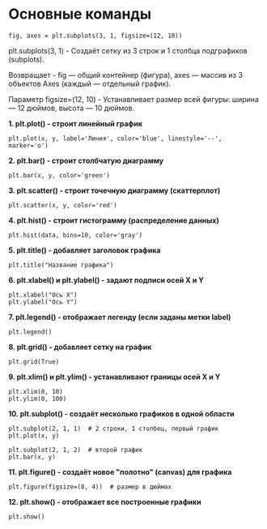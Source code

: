 # **Основные команды**

`fig, axes = plt.subplots(3, 1, figsize=(12, 10))`

plt.subplots(3, 1) - Создаёт сетку из 3 строк и 1 столбца подграфиков (subplots).

Возвращает - fig — общий контейнер (фигура), axes — массив из 3 объектов Axes (каждый — отдельный график).

Параметр figsize=(12, 10) - Устанавливает размер всей фигуры: ширина — 12 дюймов, высота — 10 дюймов.


**1. plt.plot() - строит линейный график**

`plt.plot(x, y, label='Линия', color='blue', linestyle='--', marker='o')`


**2. plt.bar() - строит столбчатую диаграмму**

`plt.bar(x, y, color='green')`

**3. plt.scatter() - строит точечную диаграмму (скаттерплот)**

`plt.scatter(x, y, color='red')`

**4. plt.hist() - строит гистограмму (распределение данных)**

`plt.hist(data, bins=10, color='gray')`

**5. plt.title() - добавляет заголовок графика**

`plt.title("Название графика")`

**6. plt.xlabel() и plt.ylabel() - задают подписи осей X и Y**

```
plt.xlabel("Ось X")
plt.ylabel("Ось Y")
```

**7. plt.legend() - отображает легенду (если заданы метки label)**

`plt.legend()`

**8. plt.grid() - добавляет сетку на график**

`plt.grid(True)`

**9. plt.xlim() и plt.ylim() - устанавливают границы осей X и Y**

```
plt.xlim(0, 10)
plt.ylim(0, 100)
```

**10. plt.subplot() - создаёт несколько графиков в одной области**

```
plt.subplot(2, 1, 1)  # 2 строки, 1 столбец, первый график
plt.plot(x, y)

plt.subplot(2, 1, 2)  # второй график
plt.bar(x, y)
```

**11. plt.figure() - создаёт новое "полотно" (canvas) для графика**

`plt.figure(figsize=(8, 4))  # размер в дюймах`

**12. plt.show() - отображает все построенные графики**

`plt.show()`
